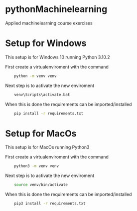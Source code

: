 # pythonMachinelearning
Applied machinelearning course exercises

# Setup for Windows
This setup is for Windows 10 running Python 3.10.2

First create a virtualenviroment with the command

```bash
    python -m venv venv
```
Next step is to activate the new enviroment

```bash
    venv\Scripts\activate.bat
```
When this is done the requirements can be imported/installed

```bash
    pip install -r requirements.txt
```

# Setup for MacOs
This setup is for MacOs running Python3

First create a virtualenviroment with the command

```bash
    python3 -m venv venv
```
Next step is to activate the new enviroment

```bash
    source venv/bin/activate
```
When this is done the requirements can be imported/installed

```bash
    pip3 install -r requirements.txt
```